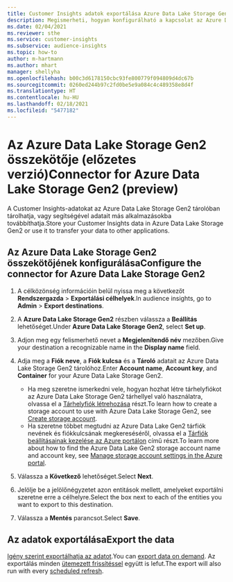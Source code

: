```yaml
---
title: Customer Insights adatok exportálása Azure Data Lake Storage Gen 2 tárhelyre
description: Megismerheti, hogyan konfigurálható a kapcsolat az Azure Data Lake Storage Gen2 tárhellyel.
ms.date: 02/04/2021
ms.reviewer: sthe
ms.service: customer-insights
ms.subservice: audience-insights
ms.topic: how-to
author: m-hartmann
ms.author: mhart
manager: shellyha
ms.openlocfilehash: b00c3d6178150cbc93fe800779f094809d4dc67b
ms.sourcegitcommit: 0260ed244b97c2fd0be5e9a084c4c489358e8d4f
ms.translationtype: HT
ms.contentlocale: hu-HU
ms.lasthandoff: 02/18/2021
ms.locfileid: "5477182"
---
```

# <a name="connector-for-azure-data-lake-storage-gen2-preview"></a><span data-ttu-id="1ff6b-103">Az Azure Data Lake Storage Gen2 összekötője (előzetes verzió)</span><span class="sxs-lookup"><span data-stu-id="1ff6b-103">Connector for Azure Data Lake Storage Gen2 (preview)</span></span>

<span data-ttu-id="1ff6b-104">A Customer Insights-adatokat az Azure Data Lake Storage Gen2 tárolóban tárolhatja, vagy segítségével adatait más alkalmazásokba továbbíthatja.</span><span class="sxs-lookup"><span data-stu-id="1ff6b-104">Store your Customer Insights data in Azure Data Lake Storage Gen2 or use it to transfer your data to other applications.</span></span>

## <a name="configure-the-connector-for-azure-data-lake-storage-gen2"></a><span data-ttu-id="1ff6b-105">Az Azure Data Lake Storage Gen2 összekötőjének konfigurálása</span><span class="sxs-lookup"><span data-stu-id="1ff6b-105">Configure the connector for Azure Data Lake Storage Gen2</span></span>

1. <span data-ttu-id="1ff6b-106">A célközönség információin belül nyissa meg a következőt **Rendszergazda** > **Exportálási célhelyek**.</span><span class="sxs-lookup"><span data-stu-id="1ff6b-106">In audience insights, go to **Admin** > **Export destinations**.</span></span>

1. <span data-ttu-id="1ff6b-107">A **Azure Data Lake Storage Gen2** részben válassza a **Beállítás** lehetőséget.</span><span class="sxs-lookup"><span data-stu-id="1ff6b-107">Under **Azure Data Lake Storage Gen2**, select **Set up**.</span></span>

1. <span data-ttu-id="1ff6b-108">Adjon meg egy felismerhető nevet a **Megjelenítendő név** mezőben.</span><span class="sxs-lookup"><span data-stu-id="1ff6b-108">Give your destination a recognizable name in the **Display name** field.</span></span>

1. <span data-ttu-id="1ff6b-109">Adja meg a **Fiók neve**, a **Fiók kulcsa** és a **Tároló** adatait az Azure Data Lake Storage Gen2 tárolóhoz.</span><span class="sxs-lookup"><span data-stu-id="1ff6b-109">Enter **Account name**, **Account key**, and **Container** for your Azure Data Lake Storage Gen2.</span></span>
    - <span data-ttu-id="1ff6b-110">Ha meg szeretne ismerkedni vele, hogyan hozhat létre tárhelyfiókot az Azure Data Lake Storage Gen2 tárhellyel való használatra, olvassa el a [Tárhelyfiók létrehozása](https://docs.microsoft.com/azure/storage/blobs/create-data-lake-storage-account) részt.</span><span class="sxs-lookup"><span data-stu-id="1ff6b-110">To learn how to create a storage account to use with Azure Data Lake Storage Gen2, see [Create storage account](https://docs.microsoft.com/azure/storage/blobs/create-data-lake-storage-account).</span></span> 
    - <span data-ttu-id="1ff6b-111">Ha szeretne többet megtudni az Azure Data Lake Gen2 tárfiók nevének és fiókkulcsának megkereséséről, olvassa el a [Tárfiók beállításainak kezelése az Azure portálon](https://docs.microsoft.com/azure/storage/common/storage-account-manage) című részt.</span><span class="sxs-lookup"><span data-stu-id="1ff6b-111">To learn more about how to find the Azure Data Lake Gen2 storage account name and account key, see [Manage storage account settings in the Azure portal](https://docs.microsoft.com/azure/storage/common/storage-account-manage).</span></span>

1. <span data-ttu-id="1ff6b-112">Válassza a **Következő** lehetőséget.</span><span class="sxs-lookup"><span data-stu-id="1ff6b-112">Select **Next**.</span></span>

1. <span data-ttu-id="1ff6b-113">Jelölje be a jelölőnégyzetet azon entitások mellett, amelyeket exportálni szeretne erre a célhelyre.</span><span class="sxs-lookup"><span data-stu-id="1ff6b-113">Select the box next to each of the entities you want to export to this destination.</span></span>

1. <span data-ttu-id="1ff6b-114">Válassza a **Mentés** parancsot.</span><span class="sxs-lookup"><span data-stu-id="1ff6b-114">Select **Save**.</span></span>

## <a name="export-the-data"></a><span data-ttu-id="1ff6b-115">Az adatok exportálása</span><span class="sxs-lookup"><span data-stu-id="1ff6b-115">Export the data</span></span>

<span data-ttu-id="1ff6b-116">[Igény szerint exportálhatja az adatot](export-destinations.md#export-data-on-demand).</span><span class="sxs-lookup"><span data-stu-id="1ff6b-116">You can [export data on demand](export-destinations.md#export-data-on-demand).</span></span> <span data-ttu-id="1ff6b-117">Az exportálás minden [ütemezett frissítéssel](system.md#schedule-tab) együtt is lefut.</span><span class="sxs-lookup"><span data-stu-id="1ff6b-117">The export will also run with every [scheduled refresh](system.md#schedule-tab).</span></span>
